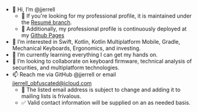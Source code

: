 - 👋 Hi, I’m @jjerrell
  - 💼 If you're looking for my professional profile, it is maintained under the [Resumé branch](https://github.com/jjerrell/jjerrell/tree/Resumé).
  - 🔎 Additionally, my professional profile is continuously deployed at my [Github Pages](https://jjerrell.github.io/jjerrell/)
- 👀 I’m interested in Swift, Kotlin, Kotlin Multiplatform Mobile, Gradle, Mechanical Keyboards, Ergonomics, and investing.
- 🌱 I’m currently learning everything I can get my hands on.
- 💞️ I’m looking to collaborate on keyboard firmware, technical analysis of securities, and multiplatform technologies.
- 📫 Reach me via GitHub @jjerrell or email jjerrell_obfuscated@icloud.com
  - 📝 The listed email address is subject to change and adding it to mailing lists is frivalous.
  - ✅ Valid contact information will be supplied on an as needed basis.
